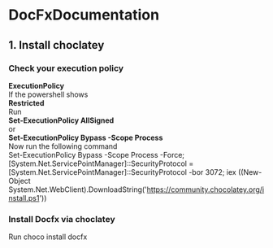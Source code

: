 # DocFxDocumentation
## 1. Install choclatey
### Check your execution policy 
**ExecutionPolicy** <br />
If the powershell shows <br />
**Restricted** <br />
Run <br />
**Set-ExecutionPolicy AllSigned** <br />
or <br />
**Set-ExecutionPolicy Bypass -Scope Process** <br />
Now run the following command <br />
Set-ExecutionPolicy Bypass -Scope Process -Force; [System.Net.ServicePointManager]::SecurityProtocol = [System.Net.ServicePointManager]::SecurityProtocol -bor 3072; iex ((New-Object System.Net.WebClient).DownloadString('https://community.chocolatey.org/install.ps1'))

### Install Docfx via choclatey
Run
choco install docfx
